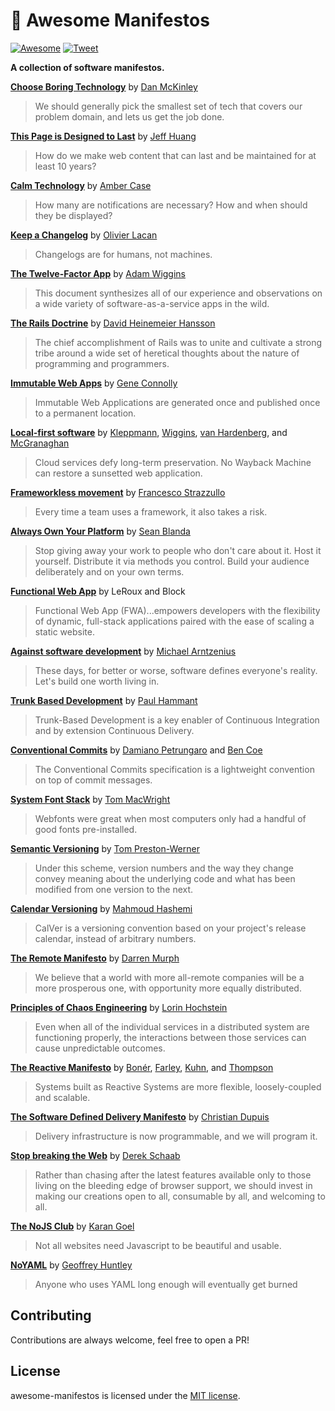 # 📌 Awesome Manifestos

[![Awesome](https://awesome.re/badge-flat2.svg)](https://awesome.re) [![Tweet](https://img.shields.io/twitter/url/http/shields.io.svg?style=social)](https://twitter.com/intent/tweet?url=https%3A%2F%2Fgithub.com%2Fimsky%2Fawesome-manifestos&via=imskyco&text=Awesome%20Software%20Manifestos)

**A collection of software manifestos.**

**[Choose Boring Technology](http://boringtechnology.club/)** by [Dan McKinley](https://mcfunley.com/)<br>
  > We should generally pick the smallest set of tech that covers our problem domain, and lets us get the job done.

**[This Page is Designed to Last](https://jeffhuang.com/designed_to_last/)** by [Jeff Huang](https://jeffhuang.com/)<br>
  > How do we make web content that can last and be maintained for at least 10 years?

**[Calm Technology](https://calmtech.com/)** by [Amber Case](https://www.caseorganic.com/)<br>
  > How many are notifications are necessary? How and when should they be displayed?

**[Keep a Changelog](https://keepachangelog.com)** by [Olivier Lacan](https://olivierlacan.com/)<br>
  > Changelogs are for humans, not machines.

**[The Twelve-Factor App](https://12factor.net/)** by [Adam Wiggins](https://adamwiggins.com/)<br>
  > This document synthesizes all of our experience and observations on a wide variety of software-as-a-service apps in the wild.

**[The Rails Doctrine](https://rubyonrails.org/doctrine/)** by [David Heinemeier Hansson](https://dhh.dk/)<br>
  > The chief accomplishment of Rails was to unite and cultivate a strong tribe around a wide set of heretical thoughts about the nature of programming and programmers.

**[Immutable Web Apps](https://immutablewebapps.org/)** by [Gene Connolly](https://twitter.com/geneconnolly)<br>
  > Immutable Web Applications are generated once and published once to a permanent location.

**[Local-first software](https://www.inkandswitch.com/local-first/)** by [Kleppmann](https://martin.kleppmann.com/), [Wiggins](https://adamwiggins.com/), [van Hardenberg](https://twitter.com/pvh), and [McGranaghan](https://markmcgranaghan.com/)<br>
  > Cloud services defy long-term preservation. No Wayback Machine can restore a sunsetted web application.

**[Frameworkless movement](https://www.frameworklessmovement.org/)** by [Francesco Strazzullo](https://www.francescostrazzullo.info/)<br>
  > Every time a team uses a framework, it also takes a risk.

**[Always Own Your Platform](http://www.alwaysownyourplatform.com/)** by [Sean Blanda](https://www.seanblanda.com/)<br>
  > Stop giving away your work to people who don't care about it. Host it yourself. Distribute it via methods you control. Build your audience deliberately and on your own terms.

**[Functional Web App](https://fwa.dev/)** by LeRoux and Block<br>
  > Functional Web App (FWA)...empowers developers with the flexibility of dynamic, full-stack applications paired with the ease of scaling a static website.

**[Against software development](http://www.rntz.net/post/against-software-development.html)** by [Michael Arntzenius](http://www.rntz.net/)<br>
  > These days, for better or worse, software defines everyone's reality. Let's build one worth living in.

**[Trunk Based Development](https://trunkbaseddevelopment.com/)** by [Paul Hammant](https://paulhammant.com/)<br>
  > Trunk-Based Development is a key enabler of Continuous Integration and by extension Continuous Delivery.

**[Conventional Commits](https://www.conventionalcommits.org)** by [Damiano Petrungaro](https://www.damianopetrungaro.com/) and [Ben Coe](https://twitter.com/benjamincoe)<br>
  > The Conventional Commits specification is a lightweight convention on top of commit messages.

**[System Font Stack](https://systemfontstack.com/)** by [Tom MacWright](https://macwright.com/)<br>
  > Webfonts were great when most computers only had a handful of good fonts pre-installed.

**[Semantic Versioning](https://semver.org/)** by [Tom Preston-Werner](https://tom.preston-werner.com/)<br>
  > Under this scheme, version numbers and the way they change convey meaning about the underlying code and what has been modified from one version to the next.

**[Calendar Versioning](https://calver.org/)** by [Mahmoud Hashemi](https://sedimental.org/)<br>
  > CalVer is a versioning convention based on your project's release calendar, instead of arbitrary numbers.

**[The Remote Manifesto](https://about.gitlab.com/company/culture/all-remote/)** by [Darren Murph](https://twitter.com/darrenmurph)<br>
  > We believe that a world with more all-remote companies will be a more prosperous one, with opportunity more equally distributed.

**[Principles of Chaos Engineering](https://principlesofchaos.org/)** by [Lorin Hochstein](http://lorinhochstein.org/)<br>
  > Even when all of the individual services in a distributed system are functioning properly, the interactions between those services can cause unpredictable outcomes.

**[The Reactive Manifesto](https://www.reactivemanifesto.org/)** by [Bonér](http://jonasboner.com/), [Farley](http://www.davefarley.net/), [Kuhn](https://rolandkuhn.com/), and [Thompson](https://twitter.com/mjpt777)<br>
  > Systems built as Reactive Systems are more flexible, loosely-coupled and scalable.

**[The Software Defined Delivery Manifesto](https://sdd-manifesto.org/)** by [Christian Dupuis](https://twitter.com/cdupuis)<br>
  > Delivery infrastructure is now programmable, and we will program it.

**[Stop breaking the Web](https://eightsquaredsoftware.com/articles/web.html)** by [Derek Schaab](https://eightsquaredsoftware.com/articles/web.html)<br>
  > Rather than chasing after the latest features available only to those living on the bleeding edge of browser support, we should invest in making our creations open to all, consumable by all, and welcoming to all.

**[The NoJS Club](https://nojs.club/)** by [Karan Goel](https://goel.io/)<br>
  > Not all websites need Javascript to be beautiful and usable.

**[NoYAML](https://noyaml.com/)** by [Geoffrey Huntley](https://ghuntley.com/)<br>
  > Anyone who uses YAML long enough will eventually get burned

## Contributing

Contributions are always welcome, feel free to open a PR!

## License

awesome-manifestos is licensed under the [MIT license](./LICENSE).
